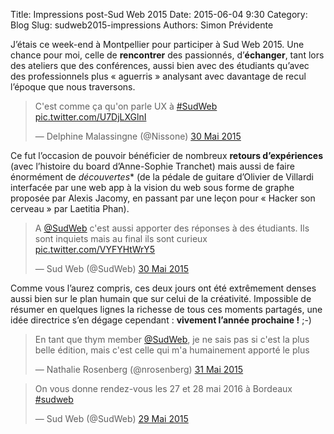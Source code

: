Title: Impressions post-Sud Web 2015
Date: 2015-06-04 9:30
Category: Blog
Slug: sudweb2015-impressions
Authors: Simon Prévidente

J’étais ce week-end à Montpellier pour participer à Sud Web 2015. Une chance pour moi, celle de **rencontrer** des passionnés, d’**échanger**, tant lors des ateliers que des conférences, aussi bien avec des étudiants qu’avec des professionnels plus « aguerris » analysant avec davantage de recul l’époque que nous traversons.

<blockquote class="twitter-tweet" lang="fr"><p lang="fr" dir="ltr">C&#39;est comme ça qu&#39;on parle UX à <a href="https://twitter.com/hashtag/SudWeb?src=hash">#SudWeb</a> <a href="http://t.co/U7DjLXGlnI">pic.twitter.com/U7DjLXGlnI</a></p>&mdash; Delphine Malassingne (@Nissone) <a href="https://twitter.com/Nissone/status/604568237347610624">30 Mai 2015</a></blockquote>

Ce fut l’occasion de pouvoir bénéficier de nombreux **retours d’expériences** (avec l’histoire du board d’Anne-Sophie Tranchet) mais aussi de faire énormément de *découvertes** (de la pédale de guitare d’Olivier de Villardi interfacée par une web app à la vision du web sous forme de graphe proposée par Alexis Jacomy, en passant par une leçon pour « Hacker son cerveau » par Laetitia Phan).

<blockquote class="twitter-tweet" lang="fr"><p lang="fr" dir="ltr">A <a href="https://twitter.com/SudWeb">@SudWeb</a> c&#39;est aussi apporter des réponses à des étudiants. Ils sont inquiets mais au final ils sont curieux <a href="http://t.co/VYFYHtWrY5">pic.twitter.com/VYFYHtWrY5</a></p>&mdash; Sud Web (@SudWeb) <a href="https://twitter.com/SudWeb/status/604626080016814081">30 Mai 2015</a></blockquote>

Comme vous l’aurez compris, ces deux jours ont été extrêmement denses aussi bien sur le plan humain que sur celui de la créativité. Impossible de résumer en quelques lignes la richesse de tous ces moments partagés, une idée directrice s’en dégage cependant : **vivement l’année prochaine !** ;-)

<blockquote class="twitter-tweet" lang="fr"><p lang="fr" dir="ltr">En tant que thym member <a href="https://twitter.com/SudWeb">@SudWeb</a>,  je ne sais pas si c&#39;est la plus belle édition, mais c&#39;est celle qui m&#39;a humainement apporté le plus</p>&mdash; Nathalie Rosenberg (@nrosenberg) <a href="https://twitter.com/nrosenberg/status/605066885739245568">31 Mai 2015</a></blockquote>

<blockquote class="twitter-tweet" lang="fr"><p lang="fr" dir="ltr">On vous donne rendez-vous les 27 et 28 mai 2016 à Bordeaux <a href="https://twitter.com/hashtag/sudweb?src=hash">#sudweb</a></p>&mdash; Sud Web (@SudWeb) <a href="https://twitter.com/SudWeb/status/604319527187386368">29 Mai 2015</a></blockquote>


<script async src="//platform.twitter.com/widgets.js" charset="utf-8"></script>